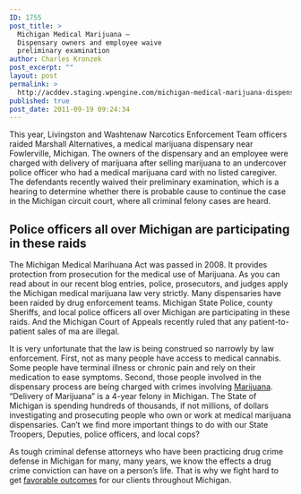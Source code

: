 ```yaml
---
ID: 1755
post_title: >
  Michigan Medical Marijuana –
  Dispensary owners and employee waive
  preliminary examination
author: Charles Kronzek
post_excerpt: ""
layout: post
permalink: >
  http://acddev.staging.wpengine.com/michigan-medical-marijuana-dispensary-owners-and-employee-waive-preliminary-examination.html
published: true
post_date: 2011-09-19 09:24:34
---
```

This year, Livingston and Washtenaw Narcotics Enforcement Team officers raided Marshall Alternatives, a medical marijuana dispensary near Fowlerville, Michigan. The owners of the dispensary and an employee were charged with delivery of marijuana after selling marijuana to an undercover police officer who had a medical marijuana card with no listed caregiver. The defendants recently waived their preliminary examination, which is a hearing to determine whether there is probable cause to continue the case in the Michigan circuit court, where all criminal felony cases are heard.


<h2>Police officers all over Michigan are participating in these raids</h2>

The Michigan Medical Marihuana Act was passed in 2008. It provides protection from prosecution for the medical use of Marijuana. As you can read about in our recent blog entries, police, prosecutors, and judges apply the Michigan medical marijuana law very strictly. Many dispensaries have been raided by drug enforcement teams. Michigan State Police, county Sheriffs, and local police officers all over Michigan are participating in these raids. And the Michigan Court of Appeals recently ruled that any patient-to-patient sales of ma are illegal.

It is very unfortunate that the law is being construed so narrowly by law enforcement. First, not as many people have access to medical cannabis. Some people have terminal illness or chronic pain and rely on their medication to ease symptoms. Second, those people involved in the dispensary process are being charged with crimes involving <a title="Michigan Marijuana Attorney" href="http://acddev.staging.wpengine.com/marijuana.html">Marijuana</a>. “Delivery of Marijuana” is a 4-year felony in Michigan. The State of Michigan is spending hundreds of thousands, if not millions, of dollars investigating and prosecuting people who own or work at medical marijuana dispensaries. Can’t we find more important things to do with our State Troopers, Deputies, police officers, and local cops?

As tough criminal defense attorneys who have been practicing drug crime defense in Michigan for many, many years, we know the effects a drug crime conviction can have on a person’s life. That is why we fight hard to get <a href="http://acddev.staging.wpengine.com/Proven-Results.html">favorable outcomes</a> for our clients throughout Michigan.